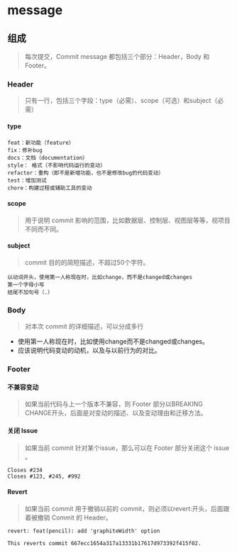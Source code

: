 # message
## 组成
> 每次提交，Commit message 都包括三个部分：Header，Body 和 Footer。

### Header
> 只有一行，包括三个字段：type（必需）、scope（可选）和subject（必需）
#### type
```
feat：新功能（feature）
fix：修补bug
docs：文档（documentation）
style： 格式（不影响代码运行的变动）
refactor：重构（即不是新增功能，也不是修改bug的代码变动）
test：增加测试
chore：构建过程或辅助工具的变动
```

#### scope
> 用于说明 commit 影响的范围，比如数据层、控制层、视图层等等，视项目不同而不同。

#### subject
> commit 目的的简短描述，不超过50个字符。
```
以动词开头，使用第一人称现在时，比如change，而不是changed或changes
第一个字母小写
结尾不加句号（.）
```

### Body
> 对本次 commit 的详细描述，可以分成多行

* 使用第一人称现在时，比如使用change而不是changed或changes。
* 应该说明代码变动的动机，以及与以前行为的对比。

### Footer
#### 不兼容变动
> 如果当前代码与上一个版本不兼容，则 Footer 部分以BREAKING CHANGE开头，后面是对变动的描述、以及变动理由和迁移方法。

#### 关闭 Issue
> 如果当前 commit 针对某个issue，那么可以在 Footer 部分关闭这个 issue 。
```
Closes #234 
Closes #123, #245, #992
```

#### Revert
> 如果当前 commit 用于撤销以前的 commit，则必须以revert:开头，后面跟着被撤销 Commit 的 Header。
```
revert: feat(pencil): add 'graphiteWidth' option

This reverts commit 667ecc1654a317a13331b17617d973392f415f02.
```